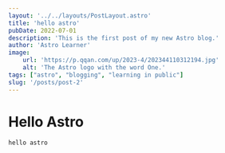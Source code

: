 ```yaml
---
layout: '../../layouts/PostLayout.astro'
title: 'hello astro'
pubDate: 2022-07-01
description: 'This is the first post of my new Astro blog.'
author: 'Astro Learner'
image:
    url: 'https://p.qqan.com/up/2023-4/202344110312194.jpg' 
    alt: 'The Astro logo with the word One.'
tags: ["astro", "blogging", "learning in public"]
slug: '/posts/post-2'
---
```


# Hello Astro

 ` hello astro `